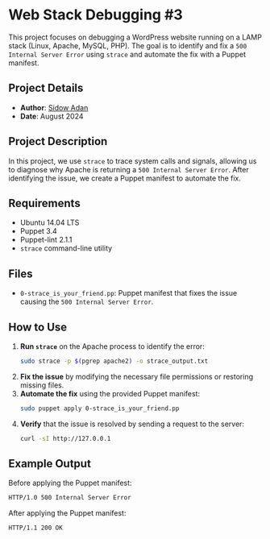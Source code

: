 # Web Stack Debugging #3

This project focuses on debugging a WordPress website running on a LAMP stack (Linux, Apache, MySQL, PHP). The goal is to identify and fix a `500 Internal Server Error` using `strace` and automate the fix with a Puppet manifest.

## Project Details

- **Author**: [Sidow Adan](https://github.com/sidowxyz)
- **Date**: August 2024

## Project Description

In this project, we use `strace` to trace system calls and signals, allowing us to diagnose why Apache is returning a `500 Internal Server Error`. After identifying the issue, we create a Puppet manifest to automate the fix.

## Requirements

- Ubuntu 14.04 LTS
- Puppet 3.4
- Puppet-lint 2.1.1
- `strace` command-line utility

## Files

- `0-strace_is_your_friend.pp`: Puppet manifest that fixes the issue causing the `500 Internal Server Error`.

## How to Use

1. **Run `strace`** on the Apache process to identify the error:
   ```bash
   sudo strace -p $(pgrep apache2) -o strace_output.txt
   ```
2. **Fix the issue** by modifying the necessary file permissions or restoring missing files.
3. **Automate the fix** using the provided Puppet manifest:
   ```bash
   sudo puppet apply 0-strace_is_your_friend.pp
   ```
4. **Verify** that the issue is resolved by sending a request to the server:
   ```bash
   curl -sI http://127.0.0.1
   ```

## Example Output

Before applying the Puppet manifest:
```bash
HTTP/1.0 500 Internal Server Error
```

After applying the Puppet manifest:
```bash
HTTP/1.1 200 OK
```


